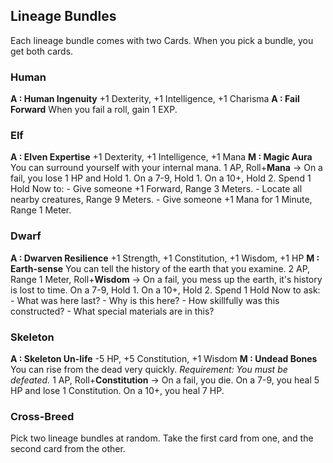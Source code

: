 ## Lineage Bundles
Each lineage bundle comes with two Cards.
When you pick a bundle, you get both cards.
### Human
**A : Human Ingenuity**
	+1 Dexterity, +1 Intelligence, +1 Charisma
**A : Fail Forward**
	When you fail a roll, gain 1 EXP.
### Elf
**A : Elven Expertise**
	+1 Dexterity, +1 Intelligence, +1 Mana
**M : Magic Aura**
	You can surround yourself with your internal mana.
	1 AP, Roll+**Mana** ->
	On a fail, you lose 1 HP and Hold 1.
	On a 7-9, Hold 1.
	On a 10+, Hold 2.
	Spend 1 Hold Now to:
	- Give someone +1 Forward, Range 3 Meters.
	- Locate all nearby creatures, Range 9 Meters.
	- Give someone +1 Mana for 1 Minute, Range 1 Meter.
### Dwarf
**A : Dwarven Resilience**
	+1 Strength, +1 Constitution, +1 Wisdom, +1 HP
**M : Earth-sense**
	You can tell the history of the earth that you examine.
	2 AP, Range 1 Meter, Roll+**Wisdom** ->
	On a fail, you mess up the earth, it's history is lost to time.
	On a 7-9, Hold 1.
	On a 10+, Hold 2.
	Spend 1 Hold Now to ask:
	- What was here last?
	- Why is this here?
	- How skillfully was this constructed?
	- What special materials are in this?
### Skeleton
**A : Skeleton Un-life**
	-5 HP, +5 Constitution, +1 Wisdom
**M : Undead Bones**
	You can rise from the dead very quickly.
	*Requirement: You must be defeated.*
	1 AP, Roll+**Constitution** ->
	On a fail, you die.
	On a 7-9, you heal 5 HP and lose 1 Constitution.
	On a 10+, you heal 7 HP.
### Cross-Breed
Pick two lineage bundles at random.
Take the first card from one, and the second card from the other.